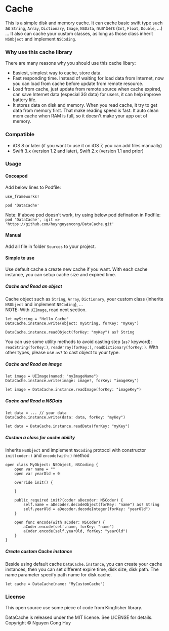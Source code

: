 # Cache
This is a simple disk and memory cache. It can cache basic swift type such as `String`, `Array`, `Dictionary`, `Image`, `NSData`, numbers (`Int`, `Float`, `Double`, ...) ... It also can cache your custom classes, as long as those class inherit `NSObject` and implement `NSCoding`.

### Why use this cache library
There are many reasons why you should use this cache  libary:  

- Easiest, simplest way to cache, store data.
- Fast responding time. Instead of waiting for load data from Internet, now you can load from cache before update from remote resource.
- Load from cache, just update from remote source when cache expired, can save Internet data (especial 3G data) for users, it can help improve battery life.
- It stores data on disk and memory. When you read cache, it try to get data from memory first. That make reading speed is fast. It auto clean mem cache when RAM is full, so it doesn't make your app out of memory.

### Compatible
- iOS 8 or later (if you want to use it on iOS 7, you can add files manually)
- Swift 3.x (version 1.2 and later), Swift 2.x (version 1.1 and prior)

### Usage
#### Cocoapod
Add below lines to Podfile:  

```
use_frameworks!

pod 'DataCache'
```

Note: If above pod doesn't work, try using below pod defination in Podfile:  
`pod 'DataCache', :git => 'https://github.com/huynguyencong/DataCache.git'`

#### Manual
Add all file in folder `Sources` to your project. 

#### Simple to use
Use default cache a create new cache if you want. With each cache instance, you can setup cache size and expired time.
##### Cache and Read an object
Cache object such as `String`, `Array`, `Dictionary`, your custom class (inherite `NSObject` and implement `NSCoding`), ...  
NOTE: With `UIImage`, read next section.

```
let myString = "Hello Cache"
DataCache.instance.write(object: myString, forKey: "myKey")
```

```
DataCache.instance.readObject(forKey: "myKey") as? String
```

You can use some utility methods to avoid casting step (`as?` keyword): `readString(forKey:)`, `readArray(forKey:)`, `readDictionary(forKey:)`. With other types, please use `as?` to cast object to your type.

##### Cache and Read an image

```
let image = UIImage(named: "myImageName")
DataCache.instance.write(image: image!, forKey: "imageKey")
```

```
let image = DataCache.instance.readImage(forKey: "imageKey")
```

##### Cache and Read a NSData

```
let data = ... // your data  
DataCache.instance.write(data: data, forKey: "myKey")
```

```
let data = DataCache.instance.readData(forKey: "myKey")
```

##### Custom a class for cache ability
Inherite `NSObject` and implement `NSCoding` protocol with constructor `init(coder:)` and `encode(with:)` method

```
open class MyObject: NSObject, NSCoding {
    open var name = ""
    open var yearOld = 0
    
    override init() {
        
    }
    
    public required init?(coder aDecoder: NSCoder) {
        self.name = aDecoder.decodeObject(forKey: "name") as! String
        self.yearOld = aDecoder.decodeInteger(forKey: "yearOld")
    }
    
    open func encode(with aCoder: NSCoder) {
        aCoder.encode(self.name, forKey: "name")
        aCoder.encode(self.yearOld, forKey: "yearOld")
    }
}
```
##### Create custom Cache instance

Beside using default cache `DataCache.instance`, you can create your cache instances, then you can set different expire time, disk size, disk path. The name parameter specify path name for disk cache.

```
let cache = DataCache(name: "MyCustomCache")
```

### License
This open source use some piece of code from Kingfisher library.

DataCache is released under the MIT license. See LICENSE for details. Copyright © Nguyen Cong Huy
